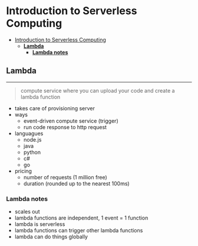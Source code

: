 # Introduction to Serverless Computing

- [Introduction to Serverless Computing](#introduction-to-serverless-computing)
  - [**Lambda**](#lambda)
    - [**Lambda notes**](#lambda-notes)

## **Lambda**

---

> compute service where you can upload your code and create a lambda function

- takes care of provisioning server
- ways
  - event-driven compute service (trigger)
  - run code response to http request
- languagues
  - node.js
  - java
  - python
  - c#
  - go
- pricing
  - number of requests (1 million free)
  - duration (rounded up to the nearest 100ms)

### **Lambda notes**

- scales out
- lambda functions are independent, 1 event = 1 function
- lambda is serverless
- lambda functions can trigger other lambda functions
- lambda can do things globally